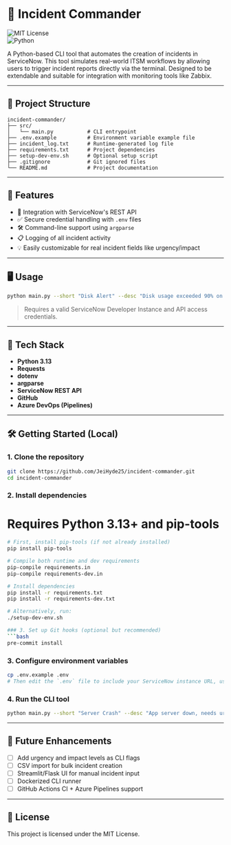 # 🚨 Incident Commander

![MIT License](https://img.shields.io/badge/License-MIT-yellow.svg)  
![Python](https://img.shields.io/badge/Made%20with-Python-blue)

A Python-based CLI tool that automates the creation of incidents in ServiceNow. This tool simulates real-world ITSM workflows by allowing users to trigger incident reports directly via the terminal. Designed to be extendable and suitable for integration with monitoring tools like Zabbix.

---

## 📁 Project Structure

```
incident-commander/
├── src/
│   └── main.py           # CLI entrypoint
├── .env.example          # Environment variable example file
├── incident_log.txt      # Runtime-generated log file
├── requirements.txt      # Project dependencies
├── setup-dev-env.sh      # Optional setup script
├── .gitignore            # Git ignored files
└── README.md             # Project documentation
```

---

## 🚀 Features

- 🔗 Integration with ServiceNow's REST API
- ✅ Secure credential handling with `.env` files
- 🛠️ Command-line support using `argparse`
- 📋 Logging of all incident activity
- 💡 Easily customizable for real incident fields like urgency/impact

---

## 🖥️ Usage

```bash
python main.py --short "Disk Alert" --desc "Disk usage exceeded 90% on prod-server"
```

> Requires a valid ServiceNow Developer Instance and API access credentials.

---

## 🚀 Tech Stack

- **Python 3.13**
- **Requests**
- **dotenv**
- **argparse**
- **ServiceNow REST API**
- **GitHub**
- **Azure DevOps (Pipelines)**

---

## 🛠️ Getting Started (Local)

### 1. Clone the repository

```bash
git clone https://github.com/JeiHyde25/incident-commander.git
cd incident-commander
```

### 2. Install dependencies  
# Requires Python 3.13+ and pip-tools
```bash
# First, install pip-tools (if not already installed)
pip install pip-tools

# Compile both runtime and dev requirements
pip-compile requirements.in
pip-compile requirements-dev.in

# Install dependencies
pip install -r requirements.txt
pip install -r requirements-dev.txt

# Alternatively, run:
./setup-dev-env.sh

### 3. Set up Git hooks (optional but recommended)
```bash
pre-commit install
```

### 3. Configure environment variables

```bash
cp .env.example .env
# Then edit the `.env` file to include your ServiceNow instance URL, username, and password
```

### 4. Run the CLI tool

```bash
python main.py --short "Server Crash" --desc "App server down, needs urgent reboot."
```

---

## 🎯 Future Enhancements

- [ ] Add urgency and impact levels as CLI flags
- [ ] CSV import for bulk incident creation
- [ ] Streamlit/Flask UI for manual incident input
- [ ] Dockerized CLI runner
- [ ] GitHub Actions CI + Azure Pipelines support

---

## 📜 License

This project is licensed under the MIT License.